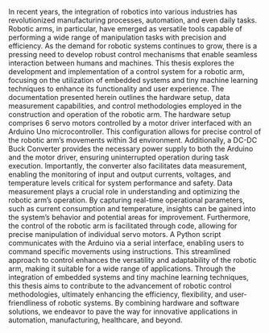 In recent years, the integration of robotics into various industries has revolutionized manufacturing processes, automation, and even daily tasks. Robotic arms, in particular, have
emerged as versatile tools capable of performing a wide range of manipulation tasks with precision and efficiency. As the demand for robotic systems continues to grow, there is a pressing
need to develop robust control mechanisms that enable seamless interaction between humans
and machines.
This thesis explores the development and implementation of a control system for a robotic
arm, focusing on the utilization of embedded systems and tiny machine learning techniques to
enhance its functionality and user experience. The documentation presented herein outlines
the hardware setup, data measurement capabilities, and control methodologies employed in
the construction and operation of the robotic arm.
The hardware setup comprises 6 servo motors controlled by a motor driver interfaced with
an Arduino Uno microcontroller. This configuration allows for precise control of the robotic
arm’s movements within 3d environment. Additionally, a DC-DC Buck Converter provides
the necessary power supply to both the Arduino and the motor driver, ensuring uninterrupted
operation during task execution. Importantly, the converter also facilitates data measurement,
enabling the monitoring of input and output currents, voltages, and temperature levels critical
for system performance and safety.
Data measurement plays a crucial role in understanding and optimizing the robotic arm’s
operation. By capturing real-time operational parameters, such as current consumption and
temperature, insights can be gained into the system’s behavior and potential areas for improvement.
Furthermore, the control of the robotic arm is facilitated through code, allowing for precise
manipulation of individual servo motors. A Python script communicates with the Arduino
via a serial interface, enabling users to command specific movements using instructions. This
streamlined approach to control enhances the versatility and adaptability of the robotic arm,
making it suitable for a wide range of applications.
Through the integration of embedded systems and tiny machine learning techniques, this
thesis aims to contribute to the advancement of robotic control methodologies, ultimately
enhancing the efficiency, flexibility, and user-friendliness of robotic systems. By combining
hardware and software solutions, we endeavor to pave the way for innovative applications in
automation, manufacturing, healthcare, and beyond.
